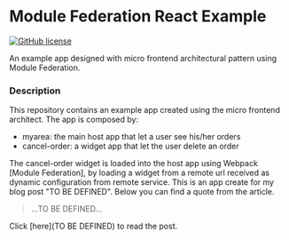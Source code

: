 # Module Federation React Example

[![GitHub license](https://img.shields.io/badge/license-MIT-blue.svg)](https://raw.githubusercontent.com/chicio/module-federation-react-example/main/LICENSE.md)

An example app designed with micro frontend architectural pattern using Module Federation.

### Description

This repository contains an example app created using the micro frontend architect.
The app is composed by:

* myarea: the main host app that let a user see his/her orders
* cancel-order: a widget app that let the user delete an order

The cancel-order widget is loaded into the host app using Webpack [Module Federation], by loading a widget from a remote 
url received as dynamic configuration from remote service. This is an app create for my blog post "TO BE DEFINED". Below
you can find a quote from the article.  

> ...TO BE DEFINED...

Click [here](TO BE DEFINED) to read the post.
